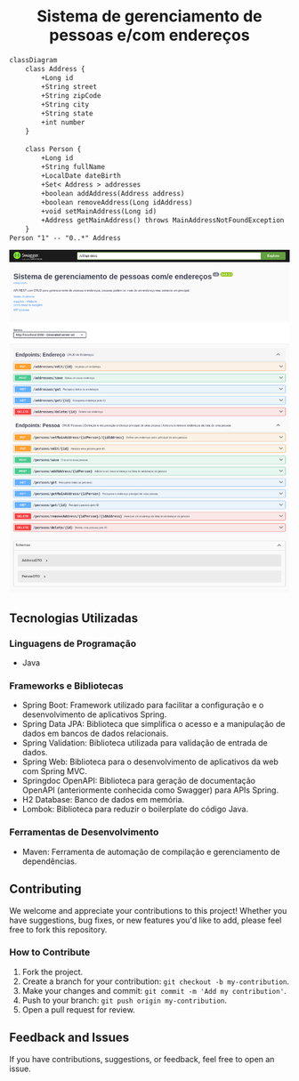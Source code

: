 <div align="center">

# Sistema de gerenciamento de pessoas e/com endereços
</div>

```mermaid
classDiagram
    class Address {
        +Long id
        +String street
        +String zipCode
        +String city
        +String state
        +int number
    }

    class Person {
        +Long id
        +String fullName
        +LocalDate dateBirth
        +Set< Address > addresses
        +boolean addAddress(Address address)
        +boolean removeAddress(Long idAddress)
        +void setMainAddress(Long id)
        +Address getMainAddress() throws MainAddressNotFoundException
    }
Person "1" -- "0..*" Address 
```

<div align="center">

![OpenAPI](https://raw.githubusercontent.com/maxjdev/person_management_system_with_addresses/main/img/swagger.png)

</div>

## Tecnologias Utilizadas

### Linguagens de Programação
- Java

### Frameworks e Bibliotecas
- Spring Boot: Framework utilizado para facilitar a configuração e o desenvolvimento de aplicativos Spring.
- Spring Data JPA: Biblioteca que simplifica o acesso e a manipulação de dados em bancos de dados relacionais.
- Spring Validation: Biblioteca utilizada para validação de entrada de dados.
- Spring Web: Biblioteca para o desenvolvimento de aplicativos da web com Spring MVC.
- Springdoc OpenAPI: Biblioteca para geração de documentação OpenAPI (anteriormente conhecida como Swagger) para APIs Spring.
- H2 Database: Banco de dados em memória.
- Lombok: Biblioteca para reduzir o boilerplate do código Java.

### Ferramentas de Desenvolvimento
- Maven: Ferramenta de automação de compilação e gerenciamento de dependências.

## Contributing

We welcome and appreciate your contributions to this project! Whether you have suggestions, bug fixes, or new features you'd like to add, please feel free to fork this repository.

### How to Contribute

1. Fork the project.
2. Create a branch for your contribution: `git checkout -b my-contribution`.
3. Make your changes and commit: `git commit -m 'Add my contribution'`.
4. Push to your branch: `git push origin my-contribution`.
5. Open a pull request for review.

## Feedback and Issues

If you have contributions, suggestions, or feedback, feel free to open an issue.
